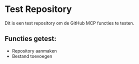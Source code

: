 # Test Repository

Dit is een test repository om de GitHub MCP functies te testen.

## Functies getest:
- Repository aanmaken
- Bestand toevoegen
